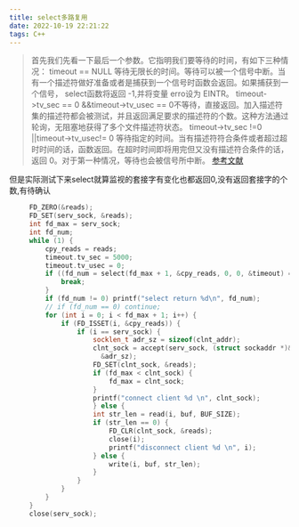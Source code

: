 ```yaml
---
title: select多路复用  
date: 2022-10-19 22:21:22  
tags: C++  
---
```

> 首先我们先看一下最后一个参数。它指明我们要等待的时间，有如下三种情况：
> timeout == NULL  等待无限长的时间。等待可以被一个信号中断。当有一个描述符做好准备或者是捕获到一个信号时函数会返回。如果捕获到一个信号， select函数将返回 -1,并将变量 erro设为 EINTR。
> timeout->tv_sec == 0 &&timeout->tv_usec == 0不等待，直接返回。加入描述符集的描述符都会被测试，并且返回满足要求的描述符的个数。这种方法通过轮询，无阻塞地获得了多个文件描述符状态。
> timeout->tv_sec !=0 ||timeout->tv_usec!= 0 等待指定的时间。当有描述符符合条件或者超过超时时间的话，函数返回。在超时时间即将用完但又没有描述符合条件的话，返回 0。对于第一种情况，等待也会被信号所中断。
> [参考文献](https://blog.csdn.net/acs713/article/details/17531827)

但是实际测试下来select就算监视的套接字有变化也都返回0,没有返回套接字的个数,有待确认

```C++
     FD_ZERO(&reads);
     FD_SET(serv_sock, &reads);
     int fd_max = serv_sock;
     int fd_num;
     while (1) {
         cpy_reads = reads;
         timeout.tv_sec = 5000;
         timeout.tv_usec = 0;
         if ((fd_num = select(fd_max + 1, &cpy_reads, 0, 0, &timeout) == -1)) {
             break;
         }
         if (fd_num != 0) printf("select return %d\n", fd_num);
         // if (fd_num == 0) continue;
         for (int i = 0; i < fd_max + 1; i++) {
             if (FD_ISSET(i, &cpy_reads)) {
                 if (i == serv_sock) {
                     socklen_t adr_sz = sizeof(clnt_addr);
                     clnt_sock = accept(serv_sock, (struct sockaddr *)&clnt_addr,
                       &adr_sz);
                     FD_SET(clnt_sock, &reads);
                     if (fd_max < clnt_sock) {
                         fd_max = clnt_sock;
                     }
                     printf("connect client %d \n", clnt_sock);
                     } else {
                     int str_len = read(i, buf, BUF_SIZE);
                     if (str_len == 0) {
                         FD_CLR(clnt_sock, &reads);
                         close(i);
                         printf("disconnect client %d \n", i);
                     } else {
                         write(i, buf, str_len);
                     }
                 }
             }
         }
     }
     close(serv_sock);
```

